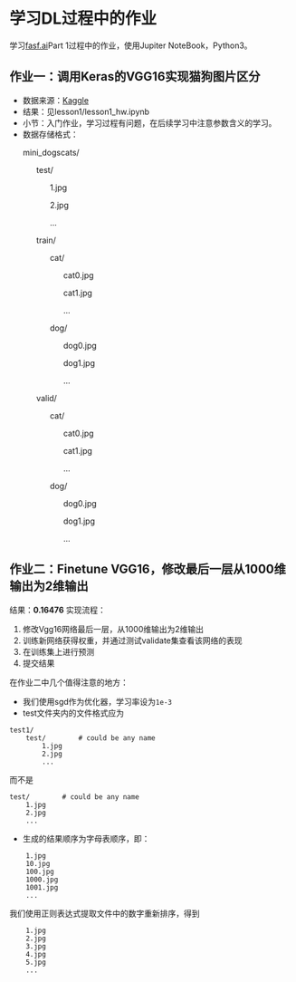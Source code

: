 # 学习DL过程中的作业
学习[fasf.ai](http://www.fast.ai/)Part 1过程中的作业，使用Jupiter NoteBook，Python3。

## 作业一：调用Keras的VGG16实现猫狗图片区分
- 数据来源：[Kaggle](https://www.kaggle.com/c/dogs-vs-cats)
- 结果：见lesson1/lesson1_hw.ipynb
- 小节：入门作业，学习过程有问题，在后续学习中注意参数含义的学习。
- 数据存储格式：
<ol>mini_dogscats/
<ol>test/
    <ol>1.jpg</ol>
    <ol>2.jpg</ol>
    <ol>...</ol></ol>
<ol>train/
    <ol>cat/
      <ol>cat0.jpg</ol>
      <ol>cat1.jpg</ol>
      <ol>...</ol></ol>
    <ol>dog/
      <ol>dog0.jpg</ol>
      <ol>dog1.jpg</ol>
      <ol>...</ol></ol></ol>
  <ol>valid/
    <ol>cat/
      <ol>cat0.jpg</ol>
      <ol>cat1.jpg</ol>
      <ol>...</ol></ol>
    <ol>dog/
      <ol>dog0.jpg</ol>
      <ol>dog1.jpg</ol>
      <ol>...</ol></ol></ol>
</ol>

## 作业二：Finetune VGG16，修改最后一层从1000维输出为2维输出
结果：**0.16476**
实现流程：
1. 修改Vgg16网络最后一层，从1000维输出为2维输出
2. 训练新网络获得权重，并通过测试validate集查看该网络的表现
3. 在训练集上进行预测
4. 提交结果

在作业二中几个值得注意的地方：
- 我们使用sgd作为优化器，学习率设为```1e-3```
- test文件夹内的文件格式应为
```
test1/
    test/        # could be any name
        1.jpg
        2.jpg
        ...
```
        
而不是
```
test/        # could be any name
    1.jpg
    2.jpg
    ...
```
- 生成的结果顺序为字母表顺序，即：
```
    1.jpg
    10.jpg
    100.jpg
    1000.jpg
    1001.jpg
    ...
```
我们使用正则表达式提取文件中的数字重新排序，得到
```
    1.jpg
    2.jpg
    3.jpg
    4.jpg
    5.jpg
    ...
```